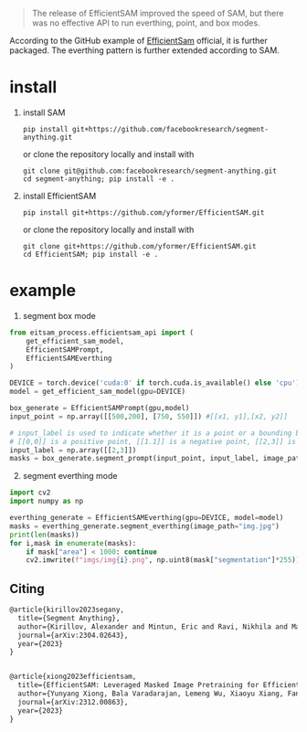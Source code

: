 > The release of EfficientSAM improved the speed of SAM, but there was no effective API to run everthing, point, and box modes.

According to the GitHub example of [EfficientSam](https://github.com/yformer/EfficientSAM) official, it is further packaged. The everthing pattern is further extended according to SAM.

# install

1. install SAM

   ```shell
   pip install git+https://github.com/facebookresearch/segment-anything.git
   ```

   or clone the repository locally and install with

   ```shell
   git clone git@github.com:facebookresearch/segment-anything.git
   cd segment-anything; pip install -e .
   ```

2. install EfficientSAM

   ```shell
   pip install git+https://github.com/yformer/EfficientSAM.git
   ```

   or clone the repository locally and install with

   ```shell
   git clone git+https://github.com/yformer/EfficientSAM.git
   cd EfficientSAM; pip install -e .
   ```

# example

1. segment box mode

```python
from eitsam_process.efficientsam_api import (
    get_efficient_sam_model,
    EfficientSAMPrompt,
    EfficientSAMEverthing
) 

DEVICE = torch.device('cuda:0' if torch.cuda.is_available() else 'cpu')
model = get_efficient_sam_model(gpu=DEVICE)

box_generate = EfficientSAMPrompt(gpu,model)
input_point = np.array([[500,200], [750, 550]]) #[[x1, y1],[x2, y2]]

# input_label is used to indicate whether it is a point or a bounding box
# [[0,0]] is a positive point, [[1.1]] is a negative point, [[2,3]] is box
input_label = np.array([[2,3]])
masks = box_generate.segment_prompt(input_point, input_label, image_path="img.jpg")   
```

2. segment everthing mode

```python
import cv2
import numpy as np

everthing_generate = EfficientSAMEverthing(gpu=DEVICE, model=model)
masks = everthing_generate.segment_everthing(image_path="img.jpg")
print(len(masks))
for i,mask in enumerate(masks):
    if mask["area"] < 1000: continue
    cv2.imwrite(f"imgs/img{i}.png", np.uint8(mask["segmentation"]*255))
```

## Citing

```latex
@article{kirillov2023segany,
  title={Segment Anything},
  author={Kirillov, Alexander and Mintun, Eric and Ravi, Nikhila and Mao, Hanzi and Rolland, Chloe and Gustafson, Laura and Xiao, Tete and Whitehead, Spencer and Berg, Alexander C. and Lo, Wan-Yen and Doll{\'a}r, Piotr and Girshick, Ross},
  journal={arXiv:2304.02643},
  year={2023}
}


@article{xiong2023efficientsam,
  title={EfficientSAM: Leveraged Masked Image Pretraining for Efficient Segment Anything},
  author={Yunyang Xiong, Bala Varadarajan, Lemeng Wu, Xiaoyu Xiang, Fanyi Xiao, Chenchen Zhu, Xiaoliang Dai, Dilin Wang, Fei Sun, Forrest Iandola, Raghuraman Krishnamoorthi, Vikas Chandra},
  journal={arXiv:2312.00863},
  year={2023}
}
```


